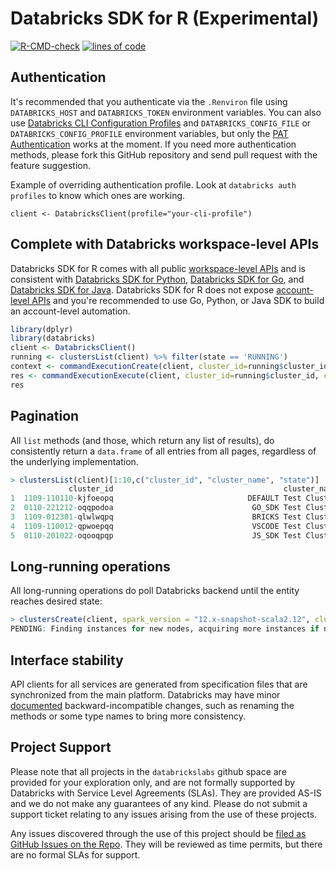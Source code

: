 # Databricks SDK for R (Experimental)

<!-- badges: start -->
[![R-CMD-check](https://github.com/databrickslabs/databricks-sdk-r/actions/workflows/R-CMD-check.yaml/badge.svg)](https://github.com/databrickslabs/databricks-sdk-r/actions/workflows/R-CMD-check.yaml)
[![lines of code](https://tokei.rs/b1/github/databrickslabs/databricks-sdk-r)]([https://codecov.io/github/databrickslabs/databricks-sdk-r](https://github.com/databrickslabs/databricks-sdk-r))
<!-- badges: end -->

## Authentication

It's recommended that you authenticate via the `.Renviron` file using `DATABRICKS_HOST` and `DATABRICKS_TOKEN` environment variables. You can also use [Databricks CLI Configuration Profiles](https://docs.databricks.com/dev-tools/auth.html#databricks-configuration-profiles) and `DATABRICKS_CONFIG_FILE` or `DATABRICKS_CONFIG_PROFILE` environment variables, but only the [PAT Authentication](https://docs.databricks.com/dev-tools/auth.html#databricks-personal-access-token-authentication) works at the moment. If you need more authentication methods, please fork this GitHub repository and send pull request with the feature suggestion.

Example of overriding authentication profile. Look at `databricks auth profiles` to know which ones are working.
```
client <- DatabricksClient(profile="your-cli-profile")
```

## Complete with Databricks workspace-level APIs

Databricks SDK for R comes with all public [workspace-level APIs](https://docs.databricks.com/api/workspace/introduction) and is consistent with [Databricks SDK for Python](https://github.com/databricks/databricks-sdk-py), [Databricks SDK for Go](https://github.com/databricks/databricks-sdk-go), and [Databricks SDK for Java](https://github.com/databricks/databricks-sdk-java). Databricks SDK for R does not expose [account-level APIs](https://docs.databricks.com/api/account/introduction) and you're recommended to use Go, Python, or Java SDK to build an account-level automation.

```r
library(dplyr)
library(databricks)
client <- DatabricksClient()
running <- clustersList(client) %>% filter(state == 'RUNNING')
context <- commandExecutionCreate(client, cluster_id=running$cluster_id, language='python')
res <- commandExecutionExecute(client, cluster_id=running$cluster_id, context_id=context$id, language='sql', command='show tables')
res
```

## Pagination

All `list` methods (and those, which return any list of results), do consistently return a `data.frame` of all entries from all pages, regardless of the underlying implementation.

```r
> clustersList(client)[1:10,c("cluster_id", "cluster_name", "state")]
             cluster_id                                      cluster_name      state
1  1109-110110-kjfoeopq                              DEFAULT Test Cluster TERMINATED
2  0110-221212-oqqpodoa                               GO_SDK Test Cluster TERMINATED
3  1109-012301-qlwlwqpq                               BRICKS Test Cluster TERMINATED
4  1109-110012-qpwoepqq                               VSCODE Test Cluster TERMINATED
5  0110-201022-oqooqpqp                               JS_SDK Test Cluster TERMINATED
```

## Long-running operations

All long-running operations do poll Databricks backend until the entity reaches desired state:

```r
> clustersCreate(client, spark_version = "12.x-snapshot-scala2.12", cluster_name = "r-sdk-cluster", num_workers = 1, autotermination_minutes=20, node_type_id="i3.xlarge")
PENDING: Finding instances for new nodes, acquiring more instances if necessary
```

## Interface stability

API clients for all services are generated from specification files that are synchronized from the main platform. Databricks may have minor [documented](https://github.com/databricks/databricks-sdk-go/blob/main/CHANGELOG.md) backward-incompatible changes, such as renaming the methods or some type names to bring more consistency. 

## Project Support

Please note that all projects in the `databrickslabs` github space are provided for your exploration only, and are not formally supported by Databricks with Service Level Agreements (SLAs). They are provided AS-IS and we do not make any guarantees of any kind. Please do not submit a support ticket relating to any issues arising from the use of these projects.

Any issues discovered through the use of this project should be [filed as GitHub Issues on the Repo](https://github.com/databrickslabs/databricks-sdk-r/issues). They will be reviewed as time permits, but there are no formal SLAs for support.
